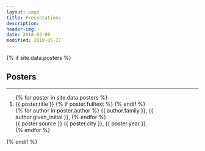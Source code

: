 ```yaml
---
layout: page
title: Presentations
description:
header-img:
date: 2018-03-08
modified: 2018-05-27
---
```


{% if site.data.posters %}
## Posters
-----

<div>
    <ol>
    {% for poster in site.data.posters %}
        <li>
        <div>
        <span>{{ poster.title }}</span>
        {% if poster.fulltext %}
            <a title="fulltext" href="{{ site.url }}/downloads/posters/{{ poster.fulltext }}"><i class="fa fa-file-pdf-o"></i></a>
        {% endif %}
        </div>
        <div>
        {% for author in poster.author %}
            <span>{{ author.family }}, {{ author.given_initial }}, </span>
        {% endfor %}
        </div>
        <div>
        <span>{{ poster.source }} </span><span class="city">{{ poster.city }}, </span><span class="year">{{ poster.year }}.</span>
        </div>
        </li>
    {% endfor %}
    </ol>
</div>
{% endif %}